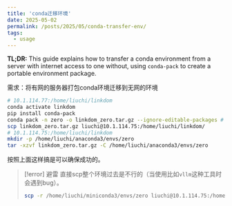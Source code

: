 ```yaml
---
title: 'conda迁移环境'
date: 2025-05-02
permalink: /posts/2025/05/conda-transfer-env/
tags:
  - usage
---
```


**TL;DR:** This guide explains how to transfer a conda environment from a server with internet access to one without, using `conda-pack` to create a portable environment package.

<!--more-->

需求：将有网的服务器打包conda环境迁移到无网的环境

```bash
# 10.1.114.77:/home/liuchi/linkdom
conda activate linkdom
pip install conda-pack
conda pack -n zero -o linkdom_zero.tar.gz --ignore-editable-packages # 如果不加这一行会报错，有些包可以过去之后再下
scp linkdom_zero.tar.gz liuchi@10.1.114.75:/home/liuchi/linkdom/
# 10.1.114.75:/home/liuchi/linkdom
mkdir -p /home/liuchi/anaconda3/envs/zero
tar -xzvf linkdom_zero.tar.gz -C /home/liuchi/anaconda3/envs/zero
```

按照上面这样搞是可以确保成功的。

> [!error] 避雷
> 直接scp整个环境过去是不行的（当使用比如`vllm`这种工具时会遇到bug）。
>
> ```bash
> scp -r /home/liuchi/miniconda3/envs/zero liuchi@10.1.114.75:/home/liuchi/anaconda3/envs/
> ```
